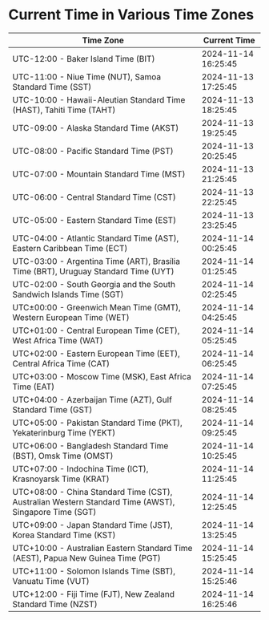 # Current Time in Various Time Zones

| Time Zone | Current Time |
|-----------|--------------|
| UTC-12:00 - Baker Island Time (BIT) | 2024-11-14 16:25:45 |
| UTC-11:00 - Niue Time (NUT), Samoa Standard Time (SST) | 2024-11-13 17:25:45 |
| UTC-10:00 - Hawaii-Aleutian Standard Time (HAST), Tahiti Time (TAHT) | 2024-11-13 18:25:45 |
| UTC-09:00 - Alaska Standard Time (AKST) | 2024-11-13 19:25:45 |
| UTC-08:00 - Pacific Standard Time (PST) | 2024-11-13 20:25:45 |
| UTC-07:00 - Mountain Standard Time (MST) | 2024-11-13 21:25:45 |
| UTC-06:00 - Central Standard Time (CST) | 2024-11-13 22:25:45 |
| UTC-05:00 - Eastern Standard Time (EST) | 2024-11-13 23:25:45 |
| UTC-04:00 - Atlantic Standard Time (AST), Eastern Caribbean Time (ECT) | 2024-11-14 00:25:45 |
| UTC-03:00 - Argentina Time (ART), Brasília Time (BRT), Uruguay Standard Time (UYT) | 2024-11-14 01:25:45 |
| UTC-02:00 - South Georgia and the South Sandwich Islands Time (SGT) | 2024-11-14 02:25:45 |
| UTC±00:00 - Greenwich Mean Time (GMT), Western European Time (WET) | 2024-11-14 04:25:45 |
| UTC+01:00 - Central European Time (CET), West Africa Time (WAT) | 2024-11-14 05:25:45 |
| UTC+02:00 - Eastern European Time (EET), Central Africa Time (CAT) | 2024-11-14 06:25:45 |
| UTC+03:00 - Moscow Time (MSK), East Africa Time (EAT) | 2024-11-14 07:25:45 |
| UTC+04:00 - Azerbaijan Time (AZT), Gulf Standard Time (GST) | 2024-11-14 08:25:45 |
| UTC+05:00 - Pakistan Standard Time (PKT), Yekaterinburg Time (YEKT) | 2024-11-14 09:25:45 |
| UTC+06:00 - Bangladesh Standard Time (BST), Omsk Time (OMST) | 2024-11-14 10:25:45 |
| UTC+07:00 - Indochina Time (ICT), Krasnoyarsk Time (KRAT) | 2024-11-14 11:25:45 |
| UTC+08:00 - China Standard Time (CST), Australian Western Standard Time (AWST), Singapore Time (SGT) | 2024-11-14 12:25:45 |
| UTC+09:00 - Japan Standard Time (JST), Korea Standard Time (KST) | 2024-11-14 13:25:45 |
| UTC+10:00 - Australian Eastern Standard Time (AEST), Papua New Guinea Time (PGT) | 2024-11-14 15:25:45 |
| UTC+11:00 - Solomon Islands Time (SBT), Vanuatu Time (VUT) | 2024-11-14 15:25:46 |
| UTC+12:00 - Fiji Time (FJT), New Zealand Standard Time (NZST) | 2024-11-14 16:25:46 |
